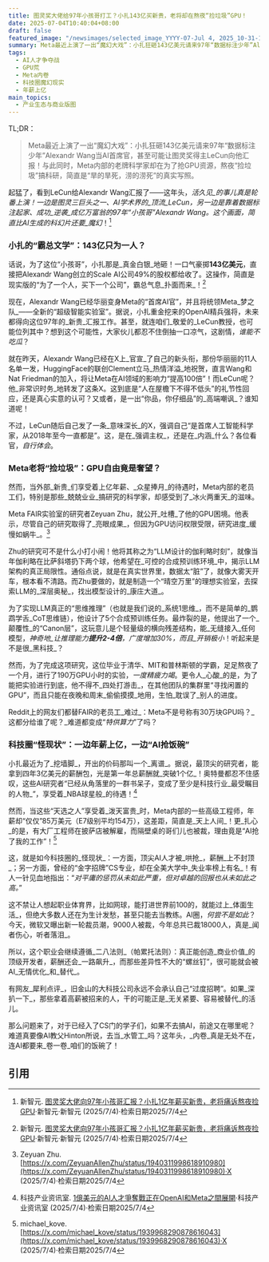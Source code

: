 ```yaml
---
title: 图灵奖大佬给97年小孩哥打工？小扎143亿买新贵，老将却在熬夜“捡垃圾”GPU！
date: 2025-07-04T10:40:04+08:00
draft: false
featured_image: "/newsimages/selected_image_YYYY-07-Jul 4, 2025_10-31-13-787.jpg"
summary: Meta最近上演了一出“魔幻大戏”：小扎狂砸143亿美元请来97年“数据标注少年”Alexandr Wang当AI首席官，甚至可能让图灵奖得主LeCun向他汇报！与此同时，Meta内部的老牌科学家却在为了抢GPU资源，熬夜“捡垃圾”搞科研，简直是“旱的旱死，涝的涝死”的真实写照。
tags: 
  - AI人才争夺战
  - GPU荒
  - Meta内卷
  - 科技圈魔幻现实
  - 年薪上亿
main_topics: 
  - 产业生态与商业版图
---
```


TL;DR：
> Meta最近上演了一出“魔幻大戏”：小扎狂砸143亿美元请来97年“数据标注少年”Alexandr Wang当AI首席官，甚至可能让图灵奖得主LeCun向他汇报！与此同时，Meta内部的老牌科学家却在为了抢GPU资源，熬夜“捡垃圾”搞科研，简直是“旱的旱死，涝的涝死”的真实写照。

起猛了，看到LeCun给Alexandr Wang汇报了——这年头，_活久见_的事儿真是轮番上演！一边是图灵三巨头之一、AI学术界的_顶流_LeCun，另一边是靠着数据标注起家、成功_逆袭_成亿万富翁的97年“小孩哥”Alexandr Wang。这个画面，简直比AI生成的科幻片还要_魔幻_！[^1]

### 小扎的“霸总文学”：143亿只为一人？

话说，为了这位“小孩哥”，小扎那是_真金白银_地砸！一口气豪掷**143亿美元**，直接把Alexandr Wang创立的Scale AI公司49%的股权都给收了。这操作，简直是现实版的“为了一个人，买下一个公司”，霸总气息_扑面而来_！[^1]

现在，Alexandr Wang已经华丽变身Meta的“首席AI官”，并且将统领Meta_梦之队_——全新的“超级智能实验室”。据说，小扎重金挖来的OpenAI精兵强将，未来都得向这位97年的_新贵_汇报工作。甚至，就连咱们_敬爱的_LeCun教授，也可能位列其中？想到这个可能性，大家伙儿都忍不住倒抽一口凉气，这剧情，_谁能不吃瓜_？

就在昨天，Alexandr Wang已经在X上_官宣_了自己的新头衔，那份华丽丽的11人名单一发，HuggingFace的联创Clement立马_热情洋溢_地祝贺，直言Wang和Nat Friedman的加入，将让Meta在AI领域的影响力“提高100倍”！而LeCun呢？他_非常识时务_地转发了这条X。这到底是“人在屋檐下不得不低头”的礼节性回应，还是真心实意的认可？又或者，是一出“你品，你仔细品”的_高端嘲讽_？谁知道呢！

不过，LeCun随后自己发了一条_意味深长_的X，强调自己“是首席人工智能科学家，从2018年至今一直都是”。这，是在_强调主权_，还是在_内涵_什么？各位看官，_自行体会_。

### Meta老将“捡垃圾”：GPU自由竟是奢望？

然而，当外部_新贵_们享受着上亿年薪、_众星捧月_的待遇时，Meta内部的老员工们，特别是那些_兢兢业业_搞研究的科学家，却感受到了_冰火两重天_的滋味。

Meta FAIR实验室的研究者Zeyuan Zhu，就公开_吐槽_了他的GPU困境。他表示，尽管自己的研究取得了_亮眼成果_，但因为GPU访问权限受限，研究进度_缓慢如蜗牛_。[^2]

Zhu的研究可不是什么小打小闹！他将其称之为“LLM设计的伽利略时刻”，就像当年伽利略在比萨斜塔扔下两个球，他希望在_可控的合成预训练环境_中，揭示LLM架构的真正局限性。通俗点说，就是在真实世界里，数据太“脏”了，就像大雾天开车，根本看不清路。而Zhu要做的，就是制造一个“晴空万里”的理想实验室，去探索LLM的_深层奥秘_，找出模型设计的_康庄大道_。

为了实现LLM真正的“思维推理”（也就是我们说的_系统1思维_，而不是简单的_鹦鹉学舌_CoT思维链），他设计了5个合成预训练任务。最炸裂的是，他提出了一个_颠覆性_的“Canon层”，这玩意儿是个轻量级的横向残差结构，能_无缝接入_任何模型，_神奇地_让推理能力**提升2-4倍**，广度增加30%，而且_开销极小_！听起来是不是很_黑科技_？

然而，为了完成这项研究，这位毕业于清华、MIT和普林斯顿的学霸，足足熬夜了一个月，进行了190万GPU小时的实验，_一度精疲力竭_。更令人_心酸_的是，为了能把实验进行到底，他不得不_四处打游击_，在其他团队的集群里“寻找闲置的GPU”，而且只能在夜晚和周末_偷偷摸摸_地用，生怕_耽误了_别人的进度。

Reddit上的网友们都替FAIR的老员工_难过_：Meta不是号称有30万块GPU吗？_这都分给谁了呢？_难道都变成“_特供算力_”了吗？

### 科技圈“怪现状”：一边年薪上亿，一边“AI抢饭碗”

小扎最近为了_挖墙脚_，开出的价码那叫一个_离谱_。据说，最顶尖的研究者，能拿到四年3亿美元的薪酬包，光是第一年总薪酬就_突破1个亿_！奥特曼都忍不住感叹，这些AI研究者“已经从角落里的一群书呆子，变成了至少是科技行业_最受瞩目的人物_”，享受着_NBA球星般_的待遇！[^3]

然而，当这些“天选之人”享受着_泼天富贵_时，Meta内部的一些高级工程师，年薪却“仅仅”85万美元（E7级别平均154万），这差距，简直是_天上人间_！更_扎心_的是，有大厂工程师在披萨店被解雇，而隔壁桌的哥们儿也被裁，理由竟是“AI抢了我的工作”！[^4]

这，就是如今科技圈的_怪现状_：一方面，顶尖AI人才被_哄抢_，薪酬_上不封顶_；另一方面，曾经的“金字招牌”CS专业，却在全美大学中_失业率榜上有名_！有人一针见血地指出：“_对平庸的惩罚从未如此严重，但对卓越的回报也从未如此之高。_”

这不禁让人想起职业体育界，比如网球，能打进世界前100的，就能过上_体面生活_，但绝大多数人还在为生计发愁，甚至只能去当教练。AI圈，_何尝不是如此_？今天，微软又曝出新一轮裁员潮，9000人被裁，今年总共已裁18000人，真是_闻者伤心，听者落泪_。

所以，这个职业会继续遵循_二八法则_（帕累托法则）：真正能创造_商业价值_的顶级开发者，薪酬还会_一路飙升_，而那些差异性不大的“螺丝钉”，很可能就会被AI_无情优化_和_替代_。

有网友_犀利点评_，旧金山的大科技公司永远不会承认自己“过度招聘”。如果_深扒一下_，那些拿着高薪被招来的人，干的可能正是_无关紧要、容易被替代_的活儿。

那么问题来了，对于已经入了CS门的学子们，如果不去搞AI，前途又在哪里呢？难道真要像AI教父Hinton所说，去当_水管工_吗？这年头，_内卷_真是无处不在，连AI都要来_卷一卷_咱们的饭碗了！

## 引用
[^1]: 新智元. [图灵奖大佬向97年小孩哥汇报？小扎1亿年薪买新贵，老将痛诉熬夜捡GPU](https://mp.weixin.qq.com/s/ar-c_zzSQcUiyDcgzzHckw)·新智元·新智元 (2025/7/4)·检索日期2025/7/4
[^2]: Zeyuan Zhu. [https://x.com/ZeyuanAllenZhu/status/1940311998618910980](https://x.com/ZeyuanAllenZhu/status/1940311998618910980)·X (2025/7/4)·检索日期2025/7/4
[^3]: 科技产业资讯室. [1億美元的AI人才爭奪戰正在OpenAI和Meta之間展開](https://iknow.stpi.niar.org.tw/Post/Read.aspx?PostID=21985)·科技产业资讯室 (2025/7/4)·检索日期2025/7/4
[^4]: michael_kove. [https://x.com/michael_kove/status/1939968290878616043](https://x.com/michael_kove/status/1939968290878616043)·X (2025/7/4)·检索日期2025/7/4
